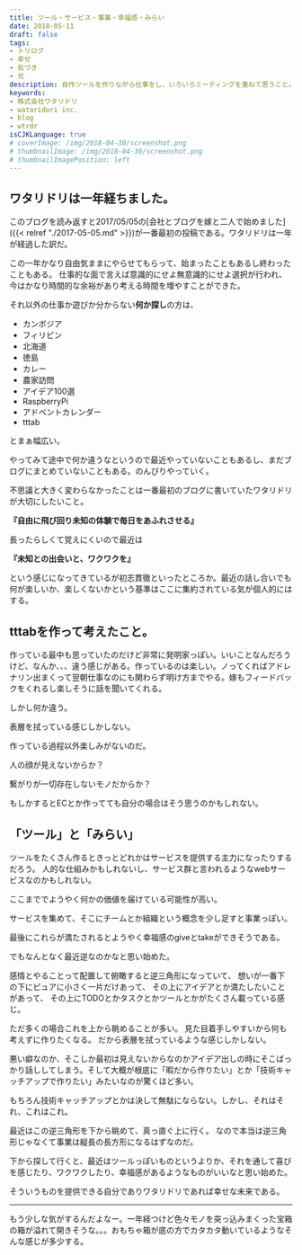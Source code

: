 ```yaml
---
title: ツール・サービス・事業・幸福感・みらい
date: 2018-05-11
draft: false
tags:
- トリログ
- 幸せ
- 気づき
- 光
description: 自作ツールを作りながら仕事をし、いろいろミーティングを重ねて思うこと。
keywords:
- 株式会社ワタリドリ
- wataridori inc.
- blog
- wtrdr
isCJKLanguage: true
# coverImage: /img/2018-04-30/screenshot.png
# thumbnailImage: /img/2018-04-30/screenshot.png
# thumbnailImagePosition: left
---
```


## ワタリドリは一年経ちました。

このブログを読み返すと2017/05/05の[会社とブログを嫁と二人で始めました]({{< relref "./2017-05-05.md" >}})が一番最初の投稿である。ワタリドリは一年が経過した訳だ。

この一年かなり自由気ままにやらせてもらって、始まったこともあるし終わったこともある。
仕事的な面で言えば意識的にせよ無意識的にせよ選択が行われ、今はかなり時間的な余裕があり考える時間を増やすことができた。

それ以外の仕事か遊びか分からない**何か探し**の方は、

- カンボジア
- フィリピン
- 北海道
- 徳島
- カレー
- 農家訪問
- アイデア100選
- RaspberryPi
- アドベントカレンダー
- tttab

とまぁ幅広い。

やってみて途中で何か違うなというので最近やっていないこともあるし、まだブログにまとめていないこともある。のんびりやっていく。

不思議と大きく変わらなかったことは一番最初のブログに書いていたワタリドリが大切にしたいこと。

**『自由に飛び回り未知の体験で毎日をあふれさせる』**

長ったらしくて覚えにくいので最近は

**『未知との出会いと、ワクワクを』**

という感じになってきているが初志貫徹といったところか。最近の話し合いでも何が楽しいか、楽しくないかという基準はここに集約されている気が個人的にはする。

## tttabを作って考えたこと。

作っている最中も思っていたのだけど非常に発明家っぽい。いいことなんだろうけど、なんか、、、違う感じがある。作っているのは楽しい。ノってくればアドレナリン出まくって翌朝仕事なのにも関わらず明け方までやる。嫁もフィードバックをくれるし楽しそうに話を聞いてくれる。

しかし何か違う。

表層を拭っている感じしかしない。

作っている過程以外楽しみがないのだ。

人の顔が見えないからか？

繋がりが一切存在しないモノだからか？

もしかするとECとか作ってても自分の場合はそう思うのかもしれない。

## 「ツール」と「みらい」

ツールをたくさん作るときっとどれかはサービスを提供する主力になったりするだろう。
人的な仕組みかもしれないし、サービス群と言われるようなwebサービスなのかもしれない。

ここまででようやく何かの価値を届けている可能性が高い。

サービスを集めて、そこにチームとか組織という概念を少し足すと事業っぽい。

最後にこれらが満たされるとようやく幸福感のgiveとtakeができそうである。

でもなんとなく最近逆なのかなと思い始めた。

感情とやることって配置して俯瞰すると逆三角形になっていて、
想いが一番下の下にピュアに小さく一片だけあって、
その上にアイデアとか満たしたいことがあって、
その上にTODOとかタスクとかツールとかがたくさん載っている感じ。

ただ多くの場合これを上から眺めることが多い。
見た目着手しやすいから何も考えずに作りたくなる。
だから表層を拭っているような感じしかしない。

悪い癖なのか、そこしか最初は見えないからなのかアイデア出しの時にそこばっかり話ししてしまう。そして大概が根底に「暇だから作りたい」とか「技術キャッチアップで作りたい」みたいなのが驚くほど多い。

もちろん技術キャッチアップとかは決して無駄にならない。しかし、それはそれ、これはこれ。

最近はこの逆三角形を下から眺めて、真っ直ぐ上に行く。
なので本当は逆三角形じゃなくて事業は縦長の長方形になるはずなのだ。

下から探して行くと、最近はツールっぽいものというよりか、それを通して喜びを感じたり、ワクワクしたり、幸福感があるようなものがいいなと思い始めた。

そういうものを提供できる自分でありワタリドリであれば幸せな未来である。

------------------

もう少しな気がするんだよなー。一年経つけど色々モノを突っ込みまくった宝箱の箱が溢れて開きそうな。。。おもちゃ箱が底の方でカタカタ動いているようなそんな感じが多少する。
